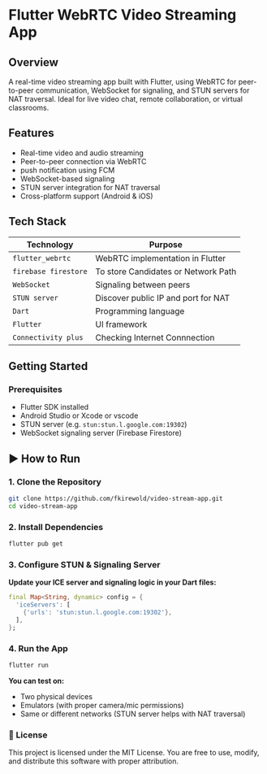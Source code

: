 # Flutter WebRTC Video Streaming App

## Overview
A real-time video streaming app built with Flutter, using WebRTC for peer-to-peer communication, WebSocket for signaling, and STUN servers for NAT traversal. Ideal for live video chat, remote collaboration, or virtual classrooms.

## Features
- Real-time video and audio streaming
- Peer-to-peer connection via WebRTC
- push notification using FCM
- WebSocket-based signaling
- STUN server integration for NAT traversal
- Cross-platform support (Android & iOS)

## Tech Stack

| Technology        | Purpose                                 |
|-------------------|------------------------------------------|
| `flutter_webrtc`  | WebRTC implementation in Flutter         |
| `firebase firestore`| To store Candidates or Network Path     |
| `WebSocket`       | Signaling between peers                  |
| `STUN server`     | Discover public IP and port for NAT      |
| `Dart`            | Programming language                     |
| `Flutter`         | UI framework                             |
| `Connectivity plus`| Checking Internet Connnection           |
## Getting Started

### Prerequisites
- Flutter SDK installed
- Android Studio or Xcode or vscode
- STUN server (e.g. `stun:stun.l.google.com:19302`)
- WebSocket signaling server (Firebase Firestore)

## ▶ How to Run
### 1. Clone the Repository
```bash
git clone https://github.com/fkirewold/video-stream-app.git
cd video-stream-app
```
### 2. Install Dependencies
```bash
flutter pub get
```
### 3. Configure STUN & Signaling Server
**Update your ICE server and signaling logic in your Dart files:**
```dart
final Map<String, dynamic> config = {
  'iceServers': [
    {'urls': 'stun:stun.l.google.com:19302'},
  ],
};
```
### 4. Run the App
```bash
flutter run
```
**You can test on:**
- Two physical devices
- Emulators (with proper camera/mic permissions)
- Same or different networks (STUN server helps with NAT traversal)
### 📄 License
This project is licensed under the MIT License. You are free to use, modify, and distribute this software with proper attribution.
